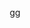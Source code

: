 <p align="center">
  <a href="https://github.com/Mathue042" class="rich-diff-level-one">
    gg
  </a>
</p>
 
